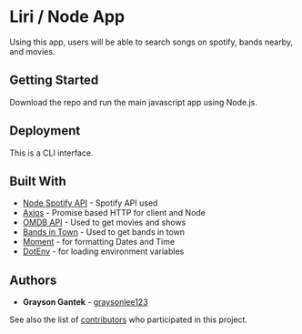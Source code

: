 # Liri / Node App

Using this app, users will be able to search songs on spotify, bands nearby, and movies.

## Getting Started

Download the repo and run the main javascript app using Node.js.

## Deployment

This is a CLI interface. 

## Built With

* [Node Spotify API](https://www.npmjs.com/package/node-spotify-api) - Spotify API used
* [Axios](https://www.npmjs.com/package/axios) - Promise based HTTP for client and Node
* [OMDB API](http://www.omdbapi.com) - Used to get movies and shows
* [Bands in Town](https://www.artists.bandsintown.com) - Used to get bands in town
* [Moment](https://www.npmjs.com/package/moment) - for formatting Dates and Time
* [DotEnv](https://www.npmjs.com/package/dotenv) - for loading environment variables

## Authors

* **Grayson Gantek** - [graysonlee123](https://github.com/graysonlee123)

See also the list of [contributors](#) who participated in this project.